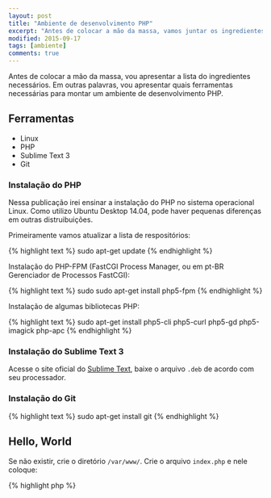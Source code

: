 ```yaml
---
layout: post
title: "Ambiente de desenvolvimento PHP"
excerpt: "Antes de colocar a mão da massa, vamos juntar os ingredientes."
modified: 2015-09-17
tags: [ambiente]
comments: true
---
```


Antes de colocar a mão da massa, vou apresentar a lista do ingredientes necessários. Em outras palavras, vou apresentar quais ferramentas necessárias para montar um ambiente de desenvolvimento PHP.

## Ferramentas

- Linux
- PHP
- Sublime Text 3
- Git


### Instalação do PHP

Nessa publicação irei ensinar a instalação do PHP no sistema operacional Linux. Como utilizo Ubuntu Desktop 14.04, pode haver pequenas diferenças em outras distruibuições.

Primeiramente vamos atualizar a lista de respositórios:

{% highlight text %}
sudo apt-get update
{% endhighlight %}

Instalação do PHP-FPM (FastCGI Process Manager, ou em pt-BR Gerenciador de Processos FastCGI):

{% highlight text %}
sudo sudo apt-get install php5-fpm
{% endhighlight %}

Instalação de algumas bibliotecas PHP:

{% highlight text %}
sudo apt-get install php5-cli php5-curl php5-gd php5-imagick php-apc
{% endhighlight %}

### Instalação do Sublime Text 3

Acesse o site oficial do [Sublime Text](http://www.sublimetext.com/3), baixe o arquivo `.deb` de acordo com seu processador.

### Instalação do Git

{% highlight text %}
sudo apt-get install git
{% endhighlight %}

## Hello, World

Se não existir, crie o diretório `/var/www/`. Crie o arquivo `index.php` e nele coloque:

{% highlight php %}
<?php 
echo "Hello, world!";
{% endhighlight %}

Para visualizar o resultado, basta acessar seu diretório `/var/www` e executar o comando:

{% highlight text %}
php -S localhost:8000
{% endhighlight %}

Agora acesse pelo navegador o endereço e porta informados `http://localhost:8000`.